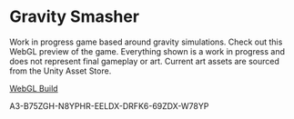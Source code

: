 # Gravity Smasher

Work in progress game based around gravity simulations. Check out this WebGL preview of the game. Everything shown is a work in progress and does not represent final gameplay or art. Current art assets are sourced from the Unity Asset Store.

[WebGL Build](https://mcdonaldduncan.github.io/GravitySmasher/Builds/index.html)


A3-B75ZGH-N8YPHR-EELDX-DRFK6-69ZDX-W78YP
